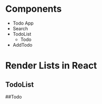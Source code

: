 # Components

* Todo App
 * Search
 * TodoList
   * Todo
 * AddTodo 
 
# Render Lists in React

## TodoList

##Todo